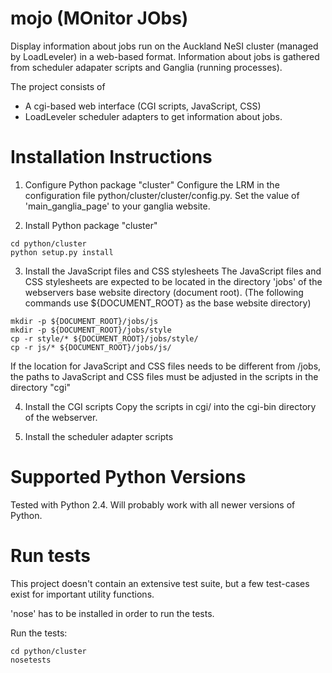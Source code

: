 mojo (MOnitor JObs)
===

Display information about jobs run on the Auckland NeSI cluster (managed by LoadLeveler) in a web-based format.
Information about jobs is gathered from scheduler adapater scripts and Ganglia (running processes).

The project consists of

* A cgi-based web interface (CGI scripts, JavaScript, CSS)
* LoadLeveler scheduler adapters to get information about jobs.


Installation Instructions
===

1. Configure Python package "cluster"
Configure the LRM in the configuration file python/cluster/cluster/config.py.
Set the value of 'main_ganglia_page' to your ganglia website.  
  
2. Install Python package "cluster"   
  ```
  cd python/cluster
  python setup.py install
  ```  
    
3. Install the JavaScript files and CSS stylesheets
The JavaScript files and CSS stylesheets are expected to be located in the directory 'jobs' of the webservers
base website directory (document root).
(The following commands use ${DOCUMENT_ROOT} as the base website directory)  
  ```
  mkdir -p ${DOCUMENT_ROOT}/jobs/js 
  mkdir -p ${DOCUMENT_ROOT}/jobs/style
  cp -r style/* ${DOCUMENT_ROOT}/jobs/style/
  cp -r js/* ${DOCUMENT_ROOT}/jobs/js/ 
  ```  
If the location for JavaScript and CSS files needs to be different from /jobs, the paths to JavaScript and CSS files
must be adjusted in the scripts in the directory "cgi"
  
4. Install the CGI scripts
Copy the scripts in cgi/ into the cgi-bin directory of the webserver.  
  
5. Install the scheduler adapter scripts 


Supported Python Versions
===

Tested with Python 2.4. Will probably work with all newer versions of Python.


Run tests
=========

This project doesn't contain an extensive test suite, but a few test-cases exist for important utility functions.

'nose' has to be installed in order to run the tests.

Run the tests:

```
cd python/cluster
nosetests
```
